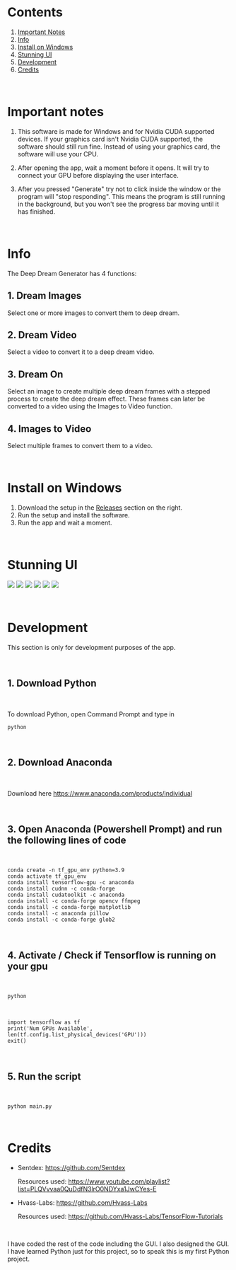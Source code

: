 # Contents


1. [Important Notes](#notes)
2. [Info](#info)
3. [Install on Windows](#install)
4. [Stunning UI](#ui)
5. [Development](#development)
6. [Credits](#credits)

‎

# <div id="notes">Important notes</div>

1. This software is made for Windows and for Nvidia CUDA supported devices.
If your graphics card isn't Nvidia CUDA supported, the software should still run fine. 
Instead of using your graphics card, the software will use your CPU. 

2. After opening the app, wait a moment before it opens. It will try to connect your GPU before displaying the user interface.

3. After you pressed "Generate" try not to click inside the window or the program will "stop responding". This means the program is still running in the background, but you won't see the progress bar moving until it has finished.

‎

# <div id="info">Info</div>

The Deep Dream Generator has 4 functions:

## 1. Dream Images

Select one or more images to convert them to deep dream.

## 2. Dream Video

Select a video to convert it to a deep dream video.

## 3. Dream On

Select an image to create multiple deep dream frames with a stepped process to create the deep dream effect. These frames can later be converted to a video using the Images to Video function.

## 4. Images to Video

Select multiple frames to convert them to a video.

‎

# <div id="install">Install on Windows</div>


1. Download the setup in the <a href="https://github.com/kenjibailly/Deep_Dream_GUI/releases/tag/v1.0.0">Releases</a> section on the right.
2. Run the setup and install the software.
3. Run the app and wait a moment.

‎

# <div id="ui">Stunning UI</div>

<img src="backend\src\images\screenshots\main.png">
<img src="backend\src\images\screenshots\1.png">
<img src="backend\src\images\screenshots\2.png">
<img src="backend\src\images\screenshots\3.png">
<img src="backend\src\images\screenshots\4.png">
<img src="backend\src\images\screenshots\help.png">

‎

# <div id="development">Development</div>

This section is only for development purposes of the app.

‎

## 1. Download Python

‎

To download Python, open Command Prompt and type in
    
    python

‎

## 2. Download Anaconda
‎

Download here https://www.anaconda.com/products/individual

‎
## 3. Open Anaconda (Powershell Prompt) and run the following lines of code

‎

    conda create -n tf_gpu_env python=3.9   
    conda activate tf_gpu_env
    conda install tensorflow-gpu -c anaconda
    conda install cudnn -c conda-forge 
    conda install cudatoolkit -c anaconda
    conda install -c conda-forge opencv ffmpeg
    conda install -c conda-forge matplotlib
    conda install -c anaconda pillow
    conda install -c conda-forge glob2

‎

## 4. Activate / Check if Tensorflow is running on your gpu

‎

    python

‎

    import tensorflow as tf
    print('Num GPUs Available', len(tf.config.list_physical_devices('GPU')))
    exit()

‎

## 5. Run the script

‎

    python main.py


‎

# <div id="credits">Credits</div>

- Sentdex: https://github.com/Sentdex
    
    Resources used: https://www.youtube.com/playlist?list=PLQVvvaa0QuDdfN3lrO0NDYxa1JwCYes-E

- Hvass-Labs: https://github.com/Hvass-Labs

    Resources used: https://github.com/Hvass-Labs/TensorFlow-Tutorials

‎



I have coded the rest of the code including the GUI. I also designed the GUI.
I have learned Python just for this project, so to speak this is my first Python project.